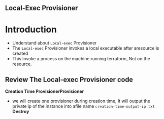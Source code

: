 ## Local-Exec Provisioner
# Introduction
- Understand about `Local-exec` Provisioner
- The `Local-exec` Provisioner invokes a local executable after aresource is created 
- This Invoke a process on the machine running terraform, Not on the resource.

## Review The Local-exec Provisioner code
**Creation Time ProvisionerProvisioner**
- we will create one provisioner during creation time, It will output the private ip of the instance into afile name `creation-time-output-ip.txt`
**Destroy**


